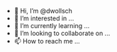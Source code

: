 - 👋 Hi, I’m @dwollsch
- 👀 I’m interested in ...
- 🌱 I’m currently learning ...
- 💞️ I’m looking to collaborate on ...
- 📫 How to reach me ...

<!---
dwollsch/dwollsch is a ✨ special ✨ repository because its `README.md` (this file) appears on your GitHub profile.
You can click the Preview link to take a look at your changes.
--->
